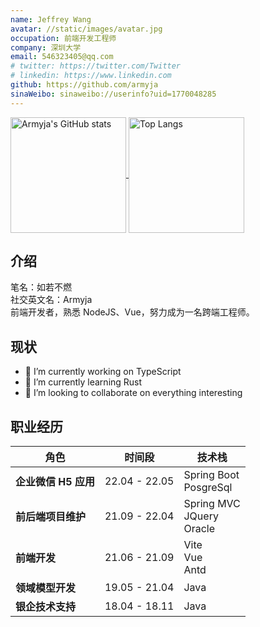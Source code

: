 ```yaml
---
name: Jeffrey Wang
avatar: //static/images/avatar.jpg
occupation: 前端开发工程师
company: 深圳大学
email: 546323405@qq.com
# twitter: https://twitter.com/Twitter
# linkedin: https://www.linkedin.com
github: https://github.com/armyja
sinaWeibo: sinaweibo://userinfo?uid=1770048285
---
```


<a href="https://github.com/armyja">
  <img align="center" src="https://github-readme-stats.vercel.app/api?username=armyja&count_private=true&theme=radical&show_icons=true&include_all_commits=true&role=OWNER,ORGANIZATION_MEMBER,COLLABORATOR" alt="Armyja's GitHub stats" height="185px"  />
  <img align="center" src="https://github-readme-stats-one-bice.vercel.app/api/top-langs/?username=armyja&layout=compact&langs_count=8&theme=radical&role=OWNER,COLLABORATOR" alt="Top Langs" height="185px" />
</a>

## 介绍

笔名：如若不燃  
社交英文名：Armyja  
前端开发者，熟悉 NodeJS、Vue，努力成为一名跨端工程师。

## 现状

- 🔭 I’m currently working on TypeScript
- 🌱 I’m currently learning Rust
- 👯 I’m looking to collaborate on everything interesting

## 职业经历

| 角色                 | 时间段        | 技术栈                           |
| -------------------- | ------------- | -------------------------------- |
| **企业微信 H5 应用** | 22.04 - 22.05 | Spring Boot<br/>PosgreSql        |
| **前后端项目维护**   | 21.09 - 22.04 | Spring MVC<br/>JQuery<br/>Oracle |
| **前端开发**         | 21.06 - 21.09 | Vite<br/>Vue<br/>Antd            |
| **领域模型开发**     | 19.05 - 21.04 | Java                             |
| **银企技术支持**     | 18.04 - 18.11 | Java                             |
